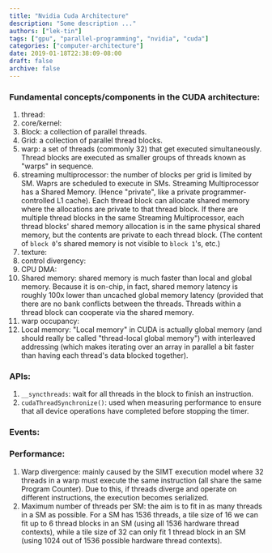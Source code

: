 ```yaml
---
title: "Nvidia Cuda Architecture"
description: "Some description ..."
authors: ["lek-tin"]
tags: ["gpu", "parallel-programming", "nvidia", "cuda"]
categories: ["computer-architecture"]
date: 2019-01-18T22:38:09-08:00
draft: false
archive: false
---
```

### Fundamental concepts/components in the CUDA architecture:  
1. thread:  
2. core/kernel:  
4. Block: a collection of parallel threads.  
5. Grid: a collection of parallel thread blocks.  
6. warp: a set of threads (commonly 32) that get executed simultaneously. Thread blocks are executed as smaller groups of threads known as "warps" in sequence.
7. streaming multiprocessor: the number of blocks per grid is limited by SM. Waprs are scheduled to execute in SMs. Streaming Multiprocessor has a Shared Memory. (Hence "private", like a private programmer-controlled L1 cache). Each thread block can allocate shared memory where the allocations are private to that thread block. If there are multiple thread blocks in the same Streaming Multiprocessor, each thread blocks' shared memory allocation is in the same physical shared memory, but the contents are private to each thread block. (The content of `block 0`'s shared memory is not visible to `block 1`'s, etc.)
8. texture:  
9. control divergency:  
10. CPU DMA:  
11. Shared memory: shared memory is much faster than local and global memory. Because it is on-chip, in fact, shared memory latency is roughly 100x lower than uncached global memory latency (provided that there are no bank conflicts between the threads. Threads within a thread block can cooperate via the shared memory.
12. warp occupancy:  
13. Local memory: "Local memory" in CUDA is actually global memory (and should really be called "thread-local global memory") with interleaved addressing (which makes iterating over an array in parallel a bit faster than having each thread's data blocked together).  

### APIs:
1. `__syncthreads`: wait for all threads in the block to finish an instruction.  
2. `cudaThreadSynchronize()`: used when measuring performance to ensure that all device operations have completed before stopping the timer.

### Events:  

### Performance:
1. Warp divergence: mainly caused by the SIMT execution model where 32 threads in a warp must execute the same instruction (all share the same Program Counter). Due to this, if threads diverge and operate on different instructions, the execution becomes serialized.
2. Maximum number of threads per SM: the aim is to fit in as many threads in a SM as possible. For a SM has 1536 threads, a tile size of 16 we can fit up to 6 thread blocks in an SM (using all 1536 hardware thread contexts), while a tile size of 32 can only fit 1 thread block in an SM (using 1024 out of 1536 possible hardware thread contexts).